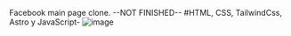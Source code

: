 Facebook main page clone. 
--NOT FINISHED--
#HTML, CSS, TailwindCss, Astro y JavaScript-
![image](https://github.com/nazaghitarroni/StaticBook-Static-Facebook-Clone-for-Development-Practice/assets/108306291/3ed18462-9c50-46c3-8559-83be9045f26d)

